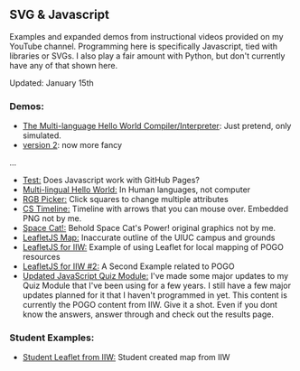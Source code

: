 ## SVG & Javascript

Examples and expanded demos from instructional videos provided on my YouTube channel. Programming here is specifically Javascript, tied with libraries or SVGs. I also play a fair amount with Python, but don't currently have any of that shown here.

Updated: January 15th

### Demos:

- [The Multi-language Hello World Compiler/Interpreter](https://webcraftie.github.io/SVG-JS-Demos/demos/compiler.html): Just pretend, only simulated.
- [version 2](https://webcraftie.github.io/SVG-JS-Demos/demos/compiler2.html): now more fancy

...
- [Test:](https://webcraftie.github.io/SVG-JS-Demos/demos/test.html) Does Javascript work with GitHub Pages?
- [Multi-lingual Hello World:](https://webcraftie.github.io/SVG-JS-Demos/demos/hello-world.html) In Human languages, not computer
- [RGB Picker:](https://webcraftie.github.io/SVG-JS-Demos/demos/RGB-Picker.html) Click squares to change multiple attributes
- [CS Timeline:](https://webcraftie.github.io/SVG-JS-Demos/demos/timeline.html) Timeline with arrows that you can mouse over. Embedded PNG not by me.
- [Space Cat!:](https://webcraftie.github.io/SVG-JS-Demos/demos/space-cat.html) Behold Space Cat's Power! original graphics not by me.
- [LeafletJS Map:](https://webcraftie.github.io/SVG-JS-Demos/demos/leaflet/readme.html) Inaccurate outline of the UIUC campus and grounds
- [LeafletJS for IIW:](https://webcraftie.github.io/SVG-JS-Demos/demos/leaflet-iiw/IIW-example-v2.html) Example of using Leaflet for local mapping of POGO resources
- [LeafletJS for IIW #2:](https://webcraftie.github.io/SVG-JS-Demos/demos/leaflet-iiw/IIW-example2.html) A Second Example related to POGO
- [Updated JavaScript Quiz Module:](http://online-courses.directory/quizzes/pogo-exam/pogo-quiz01.html) I've made some major updates to my Quiz Module that I've been using for a few years. I still have a few major updates planned for it that I haven't programmed in yet. This content is currently the POGO content from IIW. Give it a shot. Even if you dont know the answers, answer through and check out the results page.

### Student Examples:

- [Student Leaflet from IIW:](https://webcraftie.github.io/SVG-JS-Demos/demos/leaflet-student-example/Nathans-Map.html) Student created map from IIW
